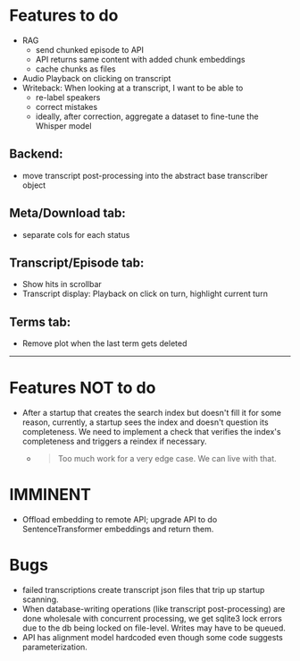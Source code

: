 # Features to do

- RAG
  - send chunked episode to API
  - API returns same content with added chunk embeddings
  - cache chunks as files
- Audio Playback on clicking on transcript
- Writeback: When looking at a transcript, I want to be able to
  - re-label speakers
  - correct mistakes
  - ideally, after correction, aggregate a dataset to fine-tune the Whisper model

## Backend:

- move transcript post-processing into the abstract base transcriber object

## Meta/Download tab:

- separate cols for each status

## Transcript/Episode tab:

- Show hits in scrollbar
- Transcript display: Playback on click on turn, highlight current turn

## Terms tab:

- Remove plot when the last term gets deleted

---

# Features NOT to do

- After a startup that creates the search index but doesn't fill it for some reason, currently, a startup sees the 
  index and doesn't question its completeness. We need to implement a check that verifies the index's completeness 
  and triggers a reindex if necessary.  
  - > Too much work for a very edge case. We can live with that.
  
# IMMINENT

- Offload embedding to remote API; upgrade API to do SentenceTransformer embeddings and return them.

# Bugs

- failed transcriptions create transcript json files that trip up startup scanning.
- When database-writing operations (like transcript post-processing) are done wholesale with concurrent processing, we get sqlite3 lock errors due to the db being locked on file-level. Writes may have to be queued.
- API has alignment model hardcoded even though some code suggests parameterization.
